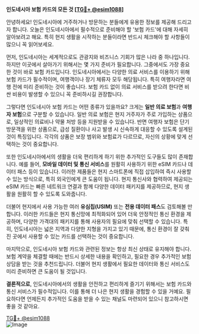 **인도네시아 보험 카드의 모든 것 [[TG💪+ @esim1088](https://t.me/s/esim1088)]**

안녕하세요! 인도네시아에 거주하거나 방문하는 분들에게 유용한 정보를 제공해 드리고자 합니다. 오늘은 인도네시아에서 필수적으로 준비해야 할 '보험 카드'에 대해 자세히 알아보려고 해요. 특히 현지 생활을 시작하는 분들이라면 반드시 체크해야 할 사항들이 많으니 꼭 읽어보세요.

먼저, 인도네시아는 세계적으로도 관광지와 비즈니스 기회가 많은 나라 중 하나입니다. 하지만 이곳에서 살아가기 위해서는 몇 가지 준비가 필요합니다. 그중에서도 가장 중요한 것이 바로 보험 카드입니다. 인도네시아에서는 다양한 의료 서비스를 이용하기 위해 보험 카드가 필수적이며, 여행객이나 장기 체류자 모두 해당됩니다. 특히 여행자라면 여행 전에 미리 준비하는 것이 좋습니다. 보험 카드 없이 의료 서비스를 받으려 한다면 비싼 비용이 발생할 수 있으니 꼭 준비하시길 권장합니다.

그렇다면 인도네시아 보험 카드는 어떤 종류가 있을까요? 크게는 **일반 의료 보험**과 **여행자 보험**으로 구분할 수 있습니다. 일반 의료 보험은 현지 거주자가 주로 가입하는 상품으로, 일상적인 의료비나 약물 처방 등을 지원받을 수 있습니다. 반면 여행자 보험은 단기 방문객을 위한 상품으로, 급성 질환이나 사고 발생 시 신속하게 대응할 수 있도록 설계된 것이 특징입니다. 각각의 상품은 보장 범위와 보험료가 다르므로, 자신의 상황에 맞게 선택하는 것이 중요합니다.

또한 인도네시아에서의 생활을 더욱 편리하게 하기 위한 추가적인 도구들도 많이 존재합니다. 예를 들어, **모바일 데이터 및 통신 서비스**를 원활히 사용하기 위한 eSIM 카드나 데이터 패스 등이 있습니다. 이러한 제품들은 현지 스마트폰에 직접 삽입하여 즉시 사용할 수 있는 방식으로, 특히 외국인에게 큰 도움이 됩니다. 현지 통신사와 협력하여 제공되는 eSIM 카드는 빠른 네트워크 연결과 함께 다양한 데이터 패키지를 제공하므로, 현지 생활을 원활히 할 수 있도록 도와줍니다.

더불어 현지에서 사용 가능한 여러 **유심칩(USIM)** 또는 **전용 데이터 패스**도 검토해볼 만합니다. 이러한 카드들은 현지 통신망에 최적화되어 있어 더욱 안정적인 통신 환경을 제공하며, 다양한 가격대의 패키지를 통해 사용자의 필요에 맞춰 선택할 수 있습니다. 특히, 인도네시아는 넓은 지역과 다양한 지형을 가지고 있기 때문에, 통신 환경이 잘 갖춰진 곳에서 사용할 수 있는 카드를 선택하는 것이 중요합니다.

마지막으로, 인도네시아 보험 카드와 관련된 정보는 항상 최신 상태로 유지해야 합니다. 보험 계약을 체결할 때에는 반드시 상세한 내용을 확인하고, 필요한 경우 추가적인 보험 상담을 받는 것을 추천드립니다. 더불어 현지 생활에서 필요한 데이터와 통신 서비스도 미리 준비하면 큰 도움이 될 것입니다.

**결론적으로**, 인도네시아에서의 생활을 안전하고 편리하게 즐기기 위해서는 보험 카드와 통신 서비스가 필수적입니다. 이를 통해 더 나은 현지 생활을 경험할 수 있을 거예요. 필요하다면 언제든지 추가적인 도움을 받을 수 있는 채널도 마련되어 있으니 참고하시면 좋을 것 같아요.

[TG💪+ @esim1088](https://t.me/s/esim1088)  
![Image](https://i.postimg.cc/Y0z9fWf4/image.png)